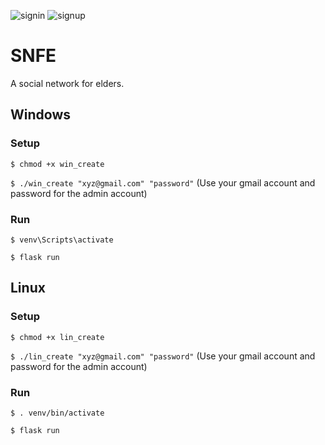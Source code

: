 ![signin](https://user-images.githubusercontent.com/9322090/114273914-be36ae00-9a39-11eb-988f-d59adcdc5b6d.png)
![signup](https://user-images.githubusercontent.com/9322090/114273916-bf67db00-9a39-11eb-8bab-f7a0f92cb429.png)
# SNFE

A social network for elders.

## Windows
### Setup
`$ chmod +x win_create`

`$ ./win_create "xyz@gmail.com" "password"` (Use your gmail account and password for the admin account)

### Run
`$ venv\Scripts\activate`

`$ flask run`

## Linux
### Setup
`$ chmod +x lin_create`

`$ ./lin_create "xyz@gmail.com" "password"` (Use your gmail account and password for the admin account)

### Run
`$ . venv/bin/activate`

`$ flask run`
